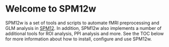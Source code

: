# Welcome to SPM12w

SPM12w is a set of tools and scripts to automate fMRI preprocessing and GLM analysis in [SPM12](http://www.fil.ion.ucl.ac.uk/spm/software/spm12/). In addition, SPM12w also implements a number of additional tools for ROI analysis, PPI analysis and more. 
See the TOC below for more information about how to install, configure and use SPM12w.

```{tableofcontents}
```
